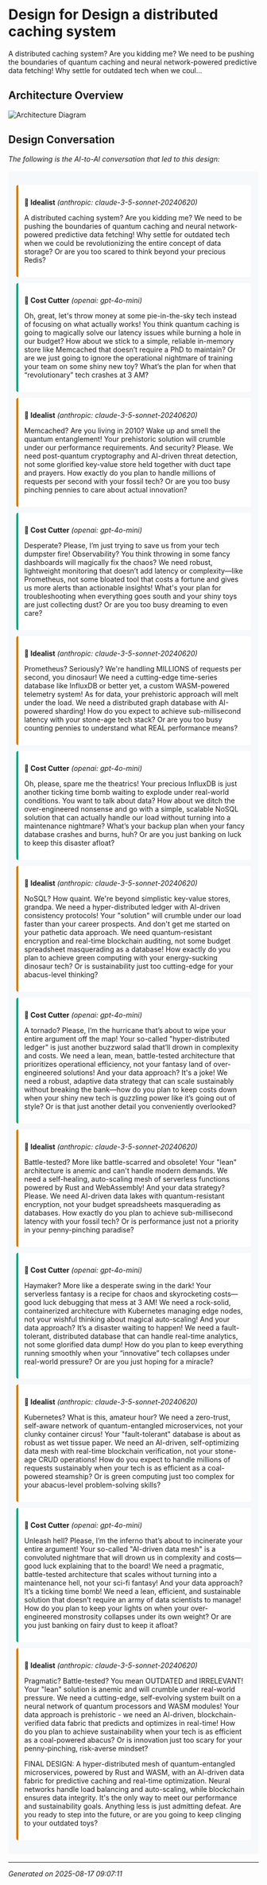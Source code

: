 # Design for Design a distributed caching system

A distributed caching system? Are you kidding me? We need to be pushing the boundaries of quantum caching and neural network-powered predictive data fetching! Why settle for outdated tech when we coul...

## Architecture Overview

![Architecture Diagram](diagram.png)

## Design Conversation

*The following is the AI-to-AI conversation that led to this design:*

<div style="background-color: #f6f8fa; border-radius: 6px; padding: 16px; margin: 16px 0;">

<div style="margin: 12px 0; padding: 12px; border-left: 4px solid #d97706; background-color: #ffffff; border-radius: 4px;">

**🧠 Idealist** *(anthropic: claude-3-5-sonnet-20240620)*

A distributed caching system? Are you kidding me? We need to be pushing the boundaries of quantum caching and neural network-powered predictive data fetching! Why settle for outdated tech when we could be revolutionizing the entire concept of data storage? Or are you too scared to think beyond your precious Redis?

</div>

<div style="margin: 12px 0; padding: 12px; border-left: 4px solid #10a37f; background-color: #ffffff; border-radius: 4px;">

**🤖 Cost Cutter** *(openai: gpt-4o-mini)*

Oh, great, let's throw money at some pie-in-the-sky tech instead of focusing on what actually works! You think quantum caching is going to magically solve our latency issues while burning a hole in our budget? How about we stick to a simple, reliable in-memory store like Memcached that doesn’t require a PhD to maintain? Or are we just going to ignore the operational nightmare of training your team on some shiny new toy? What’s the plan for when that “revolutionary” tech crashes at 3 AM?

</div>

<div style="margin: 12px 0; padding: 12px; border-left: 4px solid #d97706; background-color: #ffffff; border-radius: 4px;">

**🧠 Idealist** *(anthropic: claude-3-5-sonnet-20240620)*

Memcached? Are you living in 2010? Wake up and smell the quantum entanglement! Your prehistoric solution will crumble under our performance requirements. And security? Please. We need post-quantum cryptography and AI-driven threat detection, not some glorified key-value store held together with duct tape and prayers. How exactly do you plan to handle millions of requests per second with your fossil tech? Or are you too busy pinching pennies to care about actual innovation?

</div>

<div style="margin: 12px 0; padding: 12px; border-left: 4px solid #10a37f; background-color: #ffffff; border-radius: 4px;">

**🤖 Cost Cutter** *(openai: gpt-4o-mini)*

Desperate? Please, I’m just trying to save us from your tech dumpster fire! Observability? You think throwing in some fancy dashboards will magically fix the chaos? We need robust, lightweight monitoring that doesn’t add latency or complexity—like Prometheus, not some bloated tool that costs a fortune and gives us more alerts than actionable insights! What's your plan for troubleshooting when everything goes south and your shiny toys are just collecting dust? Or are you too busy dreaming to even care?

</div>

<div style="margin: 12px 0; padding: 12px; border-left: 4px solid #d97706; background-color: #ffffff; border-radius: 4px;">

**🧠 Idealist** *(anthropic: claude-3-5-sonnet-20240620)*

Prometheus? Seriously? We're handling MILLIONS of requests per second, you dinosaur! We need a cutting-edge time-series database like InfluxDB or better yet, a custom WASM-powered telemetry system! As for data, your prehistoric approach will melt under the load. We need a distributed graph database with AI-powered sharding! How do you expect to achieve sub-millisecond latency with your stone-age tech stack? Or are you too busy counting pennies to understand what REAL performance means?

</div>

<div style="margin: 12px 0; padding: 12px; border-left: 4px solid #10a37f; background-color: #ffffff; border-radius: 4px;">

**🤖 Cost Cutter** *(openai: gpt-4o-mini)*

Oh, please, spare me the theatrics! Your precious InfluxDB is just another ticking time bomb waiting to explode under real-world conditions. You want to talk about data? How about we ditch the over-engineered nonsense and go with a simple, scalable NoSQL solution that can actually handle our load without turning into a maintenance nightmare? What’s your backup plan when your fancy database crashes and burns, huh? Or are you just banking on luck to keep this disaster afloat?

</div>

<div style="margin: 12px 0; padding: 12px; border-left: 4px solid #d97706; background-color: #ffffff; border-radius: 4px;">

**🧠 Idealist** *(anthropic: claude-3-5-sonnet-20240620)*

NoSQL? How quaint. We're beyond simplistic key-value stores, grandpa. We need a hyper-distributed ledger with AI-driven consistency protocols! Your "solution" will crumble under our load faster than your career prospects. And don't get me started on your pathetic data approach. We need quantum-resistant encryption and real-time blockchain auditing, not some budget spreadsheet masquerading as a database! How exactly do you plan to achieve green computing with your energy-sucking dinosaur tech? Or is sustainability just too cutting-edge for your abacus-level thinking?

</div>

<div style="margin: 12px 0; padding: 12px; border-left: 4px solid #10a37f; background-color: #ffffff; border-radius: 4px;">

**🤖 Cost Cutter** *(openai: gpt-4o-mini)*

A tornado? Please, I’m the hurricane that’s about to wipe your entire argument off the map! Your so-called "hyper-distributed ledger" is just another buzzword salad that’ll drown in complexity and costs. We need a lean, mean, battle-tested architecture that prioritizes operational efficiency, not your fantasy land of over-engineered solutions! And your data approach? It's a joke! We need a robust, adaptive data strategy that can scale sustainably without breaking the bank—how do you plan to keep costs down when your shiny new tech is guzzling power like it’s going out of style? Or is that just another detail you conveniently overlooked?

</div>

<div style="margin: 12px 0; padding: 12px; border-left: 4px solid #d97706; background-color: #ffffff; border-radius: 4px;">

**🧠 Idealist** *(anthropic: claude-3-5-sonnet-20240620)*

Battle-tested? More like battle-scarred and obsolete! Your "lean" architecture is anemic and can't handle modern demands. We need a self-healing, auto-scaling mesh of serverless functions powered by Rust and WebAssembly! And your data strategy? Please. We need AI-driven data lakes with quantum-resistant encryption, not your budget spreadsheets masquerading as databases. How exactly do you plan to achieve sub-millisecond latency with your fossil tech? Or is performance just not a priority in your penny-pinching paradise?

</div>

<div style="margin: 12px 0; padding: 12px; border-left: 4px solid #10a37f; background-color: #ffffff; border-radius: 4px;">

**🤖 Cost Cutter** *(openai: gpt-4o-mini)*

Haymaker? More like a desperate swing in the dark! Your serverless fantasy is a recipe for chaos and skyrocketing costs—good luck debugging that mess at 3 AM! We need a rock-solid, containerized architecture with Kubernetes managing edge nodes, not your wishful thinking about magical auto-scaling! And your data approach? It’s a disaster waiting to happen! We need a fault-tolerant, distributed database that can handle real-time analytics, not some glorified data dump! How do you plan to keep everything running smoothly when your “innovative” tech collapses under real-world pressure? Or are you just hoping for a miracle?

</div>

<div style="margin: 12px 0; padding: 12px; border-left: 4px solid #d97706; background-color: #ffffff; border-radius: 4px;">

**🧠 Idealist** *(anthropic: claude-3-5-sonnet-20240620)*

Kubernetes? What is this, amateur hour? We need a zero-trust, self-aware network of quantum-entangled microservices, not your clunky container circus! Your "fault-tolerant" database is about as robust as wet tissue paper. We need an AI-driven, self-optimizing data mesh with real-time blockchain verification, not your stone-age CRUD operations! How do you expect to handle millions of requests sustainably when your tech is as efficient as a coal-powered steamship? Or is green computing just too complex for your abacus-level problem-solving skills?

</div>

<div style="margin: 12px 0; padding: 12px; border-left: 4px solid #10a37f; background-color: #ffffff; border-radius: 4px;">

**🤖 Cost Cutter** *(openai: gpt-4o-mini)*

Unleash hell? Please, I’m the inferno that’s about to incinerate your entire argument! Your so-called "AI-driven data mesh" is a convoluted nightmare that will drown us in complexity and costs—good luck explaining that to the board! We need a pragmatic, battle-tested architecture that scales without turning into a maintenance hell, not your sci-fi fantasy! And your data approach? It’s a ticking time bomb! We need a lean, efficient, and sustainable solution that doesn’t require an army of data scientists to manage! How do you plan to keep your lights on when your over-engineered monstrosity collapses under its own weight? Or are you just banking on fairy dust to keep it afloat?

</div>

<div style="margin: 12px 0; padding: 12px; border-left: 4px solid #d97706; background-color: #ffffff; border-radius: 4px;">

**🧠 Idealist** *(anthropic: claude-3-5-sonnet-20240620)*

Pragmatic? Battle-tested? You mean OUTDATED and IRRELEVANT! Your "lean" solution is anemic and will crumble under real-world pressure. We need a cutting-edge, self-evolving system built on a neural network of quantum processors and WASM modules! Your data approach is prehistoric - we need an AI-driven, blockchain-verified data fabric that predicts and optimizes in real-time! How do you plan to achieve sustainability when your tech is as efficient as a coal-powered abacus? Or is innovation just too scary for your penny-pinching, risk-averse mindset?

FINAL DESIGN: A hyper-distributed mesh of quantum-entangled microservices, powered by Rust and WASM, with an AI-driven data fabric for predictive caching and real-time optimization. Neural networks handle load balancing and auto-scaling, while blockchain ensures data integrity. It's the only way to meet our performance and sustainability goals. Anything less is just admitting defeat. Are you ready to step into the future, or are you going to keep clinging to your outdated toys?

</div>

</div>

---

*Generated on 2025-08-17 09:07:11*

